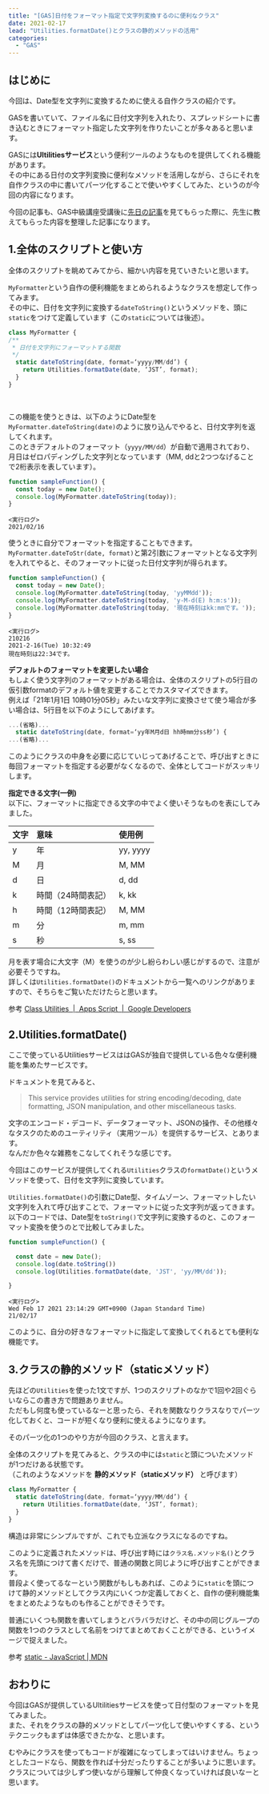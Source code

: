 ```yaml
---
title: "[GAS]日付をフォーマット指定で文字列変換するのに便利なクラス"
date: 2021-02-17
lead: "Utilities.formatDate()とクラスの静的メソッドの活用"
categories:
  - "GAS"
---
```



## はじめに
今回は、Date型を文字列に変換するために使える自作クラスの紹介です。  

GASを書いていて、ファイル名に日付文字列を入れたり、スプレッドシートに書き込むときにフォーマット指定した文字列を作りたいことが多々あると思います。  

GASには**Ultilitiesサービス**という便利ツールのようなものを提供してくれる機能があります。  
その中にある日付の文字列変換に便利なメソッドを活用しながら、さらにそれを自作クラスの中に書いてパーツ化することで使いやすくしてみた、というのが今回の内容になります。

今回の記事も、GAS中級講座受講後に[先日の記事](https://massasquash.github.io/potatofolio/posts/20210211_gas_datetime_to_str/)を見てもらった際に、先生に教えてもらった内容を整理した記事になります。  

## 1.全体のスクリプトと使い方
全体のスクリプトを眺めてみてから、細かい内容を見ていきたいと思います。  

`MyFormatter`という自作の便利機能をまとめられるようなクラスを想定して作ってみます。  
その中に、日付を文字列に変換する`dateToString()`というメソッドを、頭に`static`をつけて定義しています（この`static`については後述）。  

```javascript {linenos=table}
class MyFormatter {
/**
 * 日付を文字列にフォーマットする関数
 */
  static dateToString(date, format=‘yyyy/MM/dd’) {
    return Utilities.formatDate(date, ‘JST’, format);
  }
}
```
<br>

この機能を使うときは、以下のようにDate型を`MyFormatter.dateToString(date)`のように放り込んでやると、日付文字列を返してくれます。  
このときデフォルトのフォーマット（`yyyy/MM/dd`）が自動で適用されており、月日はゼロパディングした文字列となっています（MM, ddと2つつなげることで2桁表示を表しています）。

```javascript
function sampleFunction() {
  const today = new Date();
  console.log(MyFormatter.dateToString(today));
}
```

```
<実行ログ>
2021/02/16
```

使うときに自分でフォーマットを指定することもできます。  
`MyFormatter.dateToStr(date, format)`と第2引数にフォーマットとなる文字列を入れてやると、そのフォーマットに従った日付文字列が得られます。  

```javascript
function sampleFunction() {
  const today = new Date();
  console.log(MyFormatter.dateToString(today, 'yyMMdd'));
  console.log(MyFormatter.dateToString(today, 'y-M-d(E) h:m:s'));
  console.log(MyFormatter.dateToString(today, '現在時刻はkk:mmです。'));
}
```

```
<実行ログ>
210216
2021-2-16(Tue) 10:32:49
現在時刻は22:34です。
```

**デフォルトのフォーマットを変更したい場合**  
もしよく使う文字列のフォーマットがある場合は、全体のスクリプトの5行目の仮引数formatのデフォルト値を変更することでカスタマイズできます。  
例えば「21年1月1日 10時01分05秒」みたいな文字列に変換させて使う場合が多い場合は、5行目を以下のようにしてあげます。  
```javascript
...(省略)...
  static dateToString(date, format=‘yy年M月d日 hh時mm分ss秒’) {
...(省略)...
```

このようにクラスの中身を必要に応じていじってあげることで、呼び出すときに毎回フォーマットを指定する必要がなくなるので、全体としてコードがスッキリします。

**指定できる文字(一例)**  
以下に、フォーマットに指定できる文字の中でよく使いそうなものを表にしてみました。  

| 文字 | 意味 | 使用例 |
| :--- | :--- | :--- |
| y | 年 | yy, yyyy |
| M | 月 | M, MM|
| d | 日 | d, dd |
| k | 時間（24時間表記） | k, kk |
| h | 時間（12時間表記） | M, MM|
| m | 分 | m, mm |
| s | 秒 | s, ss |

月を表す場合に大文字（M）を使うのが少し紛らわしい感じがするので、注意が必要そうですね。  
詳しくは`Utilities.formatDate()`のドキュメントから一覧へのリンクがありますので、そちらをご覧いただけたらと思います。  

参考 [Class Utilities  |  Apps Script  |  Google Developers](https://developers.google.com/apps-script/reference/utilities/utilities#formatdatedate,-timezone,-format)



## 2.Utilities.formatDate()
ここで使っているUtilitiesサービスははGASが独自で提供している色々な便利機能を集めたサービスです。  

ドキュメントを見てみると、
> This service provides utilities for string encoding/decoding, date formatting, JSON manipulation, and other miscellaneous tasks.  

文字のエンコード・デコード、データフォーマット、JSONの操作、その他様々なタスクのためのユーティリティ（実用ツール）を提供するサービス、とあります。  
なんだか色々な雑務をこなしてくれそうな感じです。  

今回はこのサービスが提供してくれる`Utilities`クラスの`formatDate()`というメソッドを使って、日付を文字列に変換しています。  

`Utilities.formatDate()`の引数にDate型、タイムゾーン、フォーマットしたい文字列を入れて呼び出すことで、フォーマットに従った文字列が返ってきます。  
以下のコードでは、Date型を`toString()`で文字列に変換するのと、このフォーマット変換を使うのとで比較してみました。

```javascript
function sumpleFunction() {

  const date = new Date();
  console.log(date.toString())
  console.log(Utilities.formatDate(date, 'JST', 'yy/MM/dd'));

}
```

```
<実行ログ>
Wed Feb 17 2021 23:14:29 GMT+0900 (Japan Standard Time)  
21/02/17
```

このように、自分の好きなフォーマットに指定して変換してくれるとても便利な機能です。


## 3.クラスの静的メソッド（staticメソッド）
先ほどの`Utilities`を使った1文ですが、1つのスクリプトのなかで1回や2回ぐらいならこの書き方で問題ありません。  
ただもし何度も使っているなーと思ったら、それを関数なりクラスなりでパーツ化しておくと、コードが短くなり便利に使えるようになります。

そのパーツ化の1つのやり方が今回のクラス、と言えます。  

全体のスクリプトを見てみると、クラスの中には`static`と頭についたメソッドが1つだけある状態です。  
（これのようなメソッドを **静的メソッド（staticメソッド）** と呼びます）  

```javascript
class MyFormatter {
  static dateToString(date, format=‘yyyy/MM/dd’) {
    return Utilities.formatDate(date, ‘JST’, format);
  }
}
```

構造は非常にシンプルですが、これでも立派なクラスになるのですね。  

このように定義されたメソッドは、呼び出す時には`クラス名.メソッド名()`とクラス名を先頭につけて書くだけで、普通の関数と同じように呼び出すことができます。  
普段よく使ってるなーという関数がもしもあれば、このように`static`を頭につけて静的メソッドとしてクラス内にいくつか定義しておくと、自作の便利機能集をまとめたようなものも作ることができそうです。  

普通にいくつも関数を書いてしまうとバラバラだけど、その中の同じグループの関数を1つのクラスとして名前をつけてまとめておくことができる、というイメージで捉えました。

参考  [static - JavaScript | MDN](https://developer.mozilla.org/ja/docs/Web/JavaScript/Reference/Classes/static)


## おわりに
今回はGASが提供しているUltilitiesサービスを使って日付型のフォーマットを見てみました。  
また、それをクラスの静的メソッドとしてパーツ化して使いやすくする、というテクニックもまずは体感できたかな、と思います。  

むやみにクラスを使ってもコードが複雑になってしまってはいけません。ちょっとしたコードなら、関数を作れば十分だったりすることが多いように思います。  
クラスについては少しずつ使いながら理解して仲良くなっていければ良いなーと思います。  